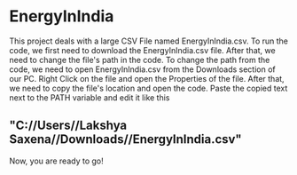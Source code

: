 # EnergyInIndia
This project deals with a large CSV File named EnergyInIndia.csv.
To run the code, we first need to download the EnergyInIndia.csv file. After that, we need to change the file's path in the code.
To change the path from the code, we need to open EnergyInIndia.csv from the Downloads section of our PC. Right Click on the file and open the Properties of the file.
After that, we need to copy the file's location and open the code. Paste the copied text next to the PATH variable and edit it like this 
## "C://Users//Lakshya Saxena//Downloads//EnergyInIndia.csv"
Now, you are ready to go!
